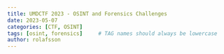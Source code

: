 ```yaml
---
title: UMDCTF 2023 - OSINT and Forensics Challenges
date: 2023-05-07
categories: [CTF, OSINT]
tags: [osint, forensics]     # TAG names should always be lowercase
author: rolafsson
---
```

